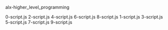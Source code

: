 alx-higher_level_programming

0-script.js  2-script.js  4-script.js  6-script.js  8-script.js
1-script.js  3-script.js  5-script.js  7-script.js  9-script.js
